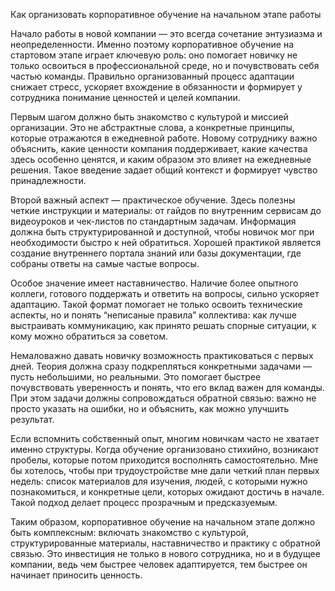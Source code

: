 Как организовать корпоративное обучение на начальном этапе работы

Начало работы в новой компании — это всегда сочетание энтузиазма и неопределенности. Именно поэтому корпоративное обучение на стартовом этапе играет ключевую роль: оно помогает новичку не только освоиться в профессиональной среде, но и почувствовать себя частью команды. Правильно организованный процесс адаптации снижает стресс, ускоряет вхождение в обязанности и формирует у сотрудника понимание ценностей и целей компании.

Первым шагом должно быть знакомство с культурой и миссией организации. Это не абстрактные слова, а конкретные принципы, которые отражаются в ежедневной работе. Новому сотруднику важно объяснить, какие ценности компания поддерживает, какие качества здесь особенно ценятся, и каким образом это влияет на ежедневные решения. Такое введение задает общий контекст и формирует чувство принадлежности.

Второй важный аспект — практическое обучение. Здесь полезны четкие инструкции и материалы: от гайдов по внутренним сервисам до видеоуроков и чек-листов по стандартным задачам. Информация должна быть структурированной и доступной, чтобы новичок мог при необходимости быстро к ней обратиться. Хорошей практикой является создание внутреннего портала знаний или базы документации, где собраны ответы на самые частые вопросы.

Особое значение имеет наставничество. Наличие более опытного коллеги, готового поддержать и ответить на вопросы, сильно ускоряет адаптацию. Такой формат помогает не только освоить технические аспекты, но и понять “неписаные правила” коллектива: как лучше выстраивать коммуникацию, как принято решать спорные ситуации, к кому можно обратиться за советом.

Немаловажно давать новичку возможность практиковаться с первых дней. Теория должна сразу подкрепляться конкретными задачами — пусть небольшими, но реальными. Это помогает быстрее почувствовать уверенность и понять, что его вклад важен для команды. При этом задачи должны сопровождаться обратной связью: важно не просто указать на ошибки, но и объяснить, как можно улучшить результат.

Если вспомнить собственный опыт, многим новичкам часто не хватает именно структуры. Когда обучение организовано стихийно, возникают пробелы, которые потом приходится восполнять самостоятельно. Мне бы хотелось, чтобы при трудоустройстве мне дали четкий план первых недель: список материалов для изучения, людей, с которыми нужно познакомиться, и конкретные цели, которых ожидают достичь в начале. Такой подход делает процесс прозрачным и предсказуемым.

Таким образом, корпоративное обучение на начальном этапе должно быть комплексным: включать знакомство с культурой, структурированные материалы, наставничество и практику с обратной связью. Это инвестиция не только в нового сотрудника, но и в будущее компании, ведь чем быстрее человек адаптируется, тем быстрее он начинает приносить ценность.
